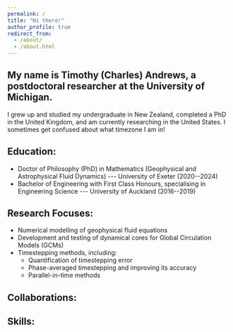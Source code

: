 ```yaml
---
permalink: /
title: "Hi there!"
author_profile: true
redirect_from: 
  - /about/
  - /about.html
---
```


## My name is Timothy (Charles) Andrews, a postdoctoral researcher at the University of Michigan.
I grew up and studied my undergraduate in New Zealand, completed a PhD in the United Kingdom, and am currently researching in the United States. I sometimes get confused about what timezone I am in!

## Education:
- Doctor of Philosophy (PhD) in Mathematics (Geophysical and Astrophysical Fluid Dynamics) --- University of Exeter (2020--2024)
- Bachelor of Engineering with First Class Honours, specialising in Engineering Science --- University of Auckland (2016--2019)

## Research Focuses:
- Numerical modelling of geophysical fluid equations
- Development and testing of dynamical cores for Global Circulation Models (GCMs)
- Timestepping methods, including:
  - Quantification of timestepping error
  - Phase-averaged timestepping and improving its accuracy
  - Parallel-in-time methods
 
## Collaborations:




## Skills:
